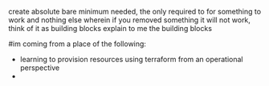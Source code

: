create absolute bare minimum needed, the only required to for something to work and nothing else wherein if you removed something it will not work, think of it as building blocks explain to me the building blocks

#im coming from a place of the following:
- learning to provision resources using terraform from an operational perspective
- 
